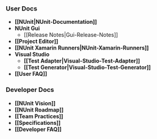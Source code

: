 ### User Docs

* **[[NUnit|NUnit-Documentation]]**
* **NUnit Gui**
  * [[Release Notes|Gui-Release-Notes]]
* **[[Project Editor]]**
* **[[NUnit Xamarin Runners|NUnit-Xamarin-Runners]]**
* **Visual Studio**
  * **[[Test Adapter|Visual-Studio-Test-Adapter]]**
  * **[[Test Generator|Visual-Studio-Test-Generator]]**
* **[[User FAQ]]**

### Developer  Docs

* **[[NUnit Vision]]**
* **[[NUnit Roadmap]]**
* **[[Team Practices]]**
* **[[Specifications]]**
* **[[Developer FAQ]]**


